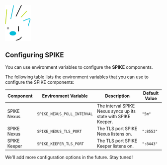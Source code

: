 ![SPIKE](assets/spike-banner.png)

## Configuring SPIKE

You can use environment variables to configure the **SPIKE** components. 

The following table lists the environment variables that you can use to 
configure the SPIKE components:

| Component    | Environment Variable        | Description                                                    | Default Value |
|--------------|-----------------------------|----------------------------------------------------------------|---------------|
| SPIKE Nexus  | `SPIKE_NEXUS_POLL_INTERVAL` | The interval SPIKE Nexus syncs up its state with SPIKE Keeper. | `"5m"`        |
| SPIKE Nexus  | `SPIKE_NEXUS_TLS_PORT`      | The TLS port SPIKE Nexus listens on.                           | `":8553"`     |
| SPIKE Keeper | `SPIKE_KEEPER_TLS_PORT`     | The TLS port SPIKE Keeper listens on.                          | `":8443"`     |

We'll add more configuration options in the future. Stay tuned!